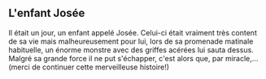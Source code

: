 ## L'enfant Josée
Il était un jour, un enfant appelé Josée. Celui-ci était vraiment très content de sa vie mais malheureusement pour lui, lors de sa promenade matinale habituelle, un énorme monstre avec des griffes acérées lui sauta dessus. Malgré sa grande force il ne put s'échapper, c'est alors que, par miracle,... (merci de continuer cette merveilleuse histoire!)